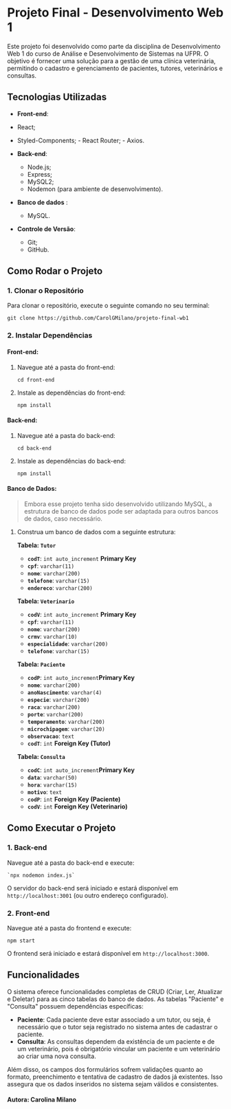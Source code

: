 # Projeto Final - Desenvolvimento Web 1

Este projeto foi desenvolvido como parte da disciplina de Desenvolvimento Web 1 do curso de Análise e Desenvolvimento de Sistemas na UFPR. O objetivo é fornecer uma solução para a gestão de uma clínica veterinária, permitindo o cadastro e gerenciamento de pacientes, tutores, veterinários e consultas.


## Tecnologias Utilizadas

-   **Front-end**:
  -   React;
  -   Styled-Components;
	-   React Router;
	-   Axios.

-   **Back-end**:
    -   Node.js;
    -   Express;
    -   MySQL2;
    -   Nodemon (para ambiente de desenvolvimento).

-   **Banco de dados** :
	-    MySQL.

-   **Controle de Versão**: 
	 -   Git; 
	 -   GitHub.

##  Como Rodar o Projeto

### 1. Clonar o Repositório

Para clonar o repositório, execute o seguinte comando no seu terminal:

`git clone https://github.com/CarolGMilano/projeto-final-wb1` 

### 2. Instalar Dependências

#### Front-end:

1.  Navegue até a pasta do front-end:

	`cd front-end` 

2.  Instale as dependências do front-end:

	`npm install` 

#### Back-end:

1.  Navegue até a pasta do back-end:

	`cd back-end` 

2.  Instale as dependências do back-end:

	`npm install`

#### Banco de Dados:

>Embora esse projeto tenha sido desenvolvido utilizando MySQL, a estrutura de banco de dados pode ser adaptada para outros bancos de dados, caso necessário.

1. Construa um banco de dados com a seguinte estrutura:
	
	**Tabela: `Tutor`**
	-  **`codT`**: `int auto_increment` **Primary Key** 
	-  **`cpf`**: `varchar(11)` 
	-  **`nome`**: `varchar(200)` 
	-  **`telefone`**: `varchar(15)` 
	-  **`endereco`**: `varchar(200)`

	**Tabela: `Veterinario`**
	-  **`codV`**: `int auto_increment` **Primary Key** 
	-  **`cpf`**: `varchar(11)` 
	-  **`nome`**: `varchar(200)` 
	-  **`crmv`**: `varchar(10)` 
	-  **`especialidade`**: `varchar(200)`
	-  **`telefone`**: `varchar(15)`

	**Tabela: `Paciente`**
	-  **`codP`**: `int auto_increment`**Primary Key** 
	-  **`nome`**: `varchar(200)` 
	-  **`anoNascimento`**: `varchar(4)` 
	-  **`especie`**: `varchar(200)`
	-  **`raca`**: `varchar(200)`
	-  **`porte`**: `varchar(200)`
	- **`temperamento`**: `varchar(200)`
	- **`microchipagem`**: `varchar(20)`
	- **`observacao`**: `text`
	- **`codT`**: `int` **Foreign Key (Tutor)**

	**Tabela: `Consulta`**
	-  **`codC`**: `int auto_increment`**Primary Key**
	-  **`data`**: `varchar(50)` 
	-  **`hora`**: `varchar(15)` 
	-  **`motivo`**: `text` 
	-  **`codP`**: `int` **Foreign Key (Paciente)**
	-  **`codV`**: `int` **Foreign Key (Veterinario)**

## Como Executar o Projeto

### 1. Back-end

Navegue até a pasta do back-end e execute:

	`npx nodemon index.js` 

O servidor do back-end será iniciado e estará disponível em `http://localhost:3001` (ou outro endereço configurado).

### 2. Front-end

Navegue até a pasta do frontend e execute:

`npm start` 

O frontend será iniciado e estará disponível em `http://localhost:3000`.

## Funcionalidades

O sistema oferece funcionalidades completas de CRUD (Criar, Ler, Atualizar e Deletar) para as cinco tabelas do banco de dados. As tabelas "Paciente" e "Consulta" possuem dependências específicas:
- **Paciente**: Cada paciente deve estar associado a um tutor, ou seja, é necessário que o tutor seja registrado no sistema antes de cadastrar o paciente. 
- **Consulta**: As consultas dependem da existência de um paciente e de um veterinário, pois é obrigatório vincular um paciente e um veterinário ao criar uma nova consulta.

Além disso, os campos dos formulários sofrem validações quanto ao formato, preenchimento e tentativa de cadastro de dados já existentes. Isso assegura que os dados inseridos no sistema sejam válidos e consistentes.

#### Autora: Carolina Milano